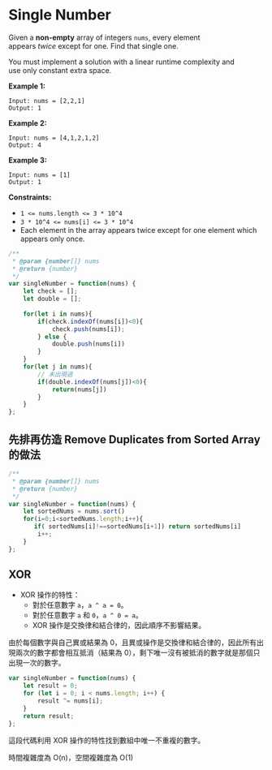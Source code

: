 # Single Number

Given a **non-empty** array of integers `nums`, every element appears *twice* except for one. Find that single one.

You must implement a solution with a linear runtime complexity and use only constant extra space.

**Example 1:**

```
Input: nums = [2,2,1]
Output: 1

```

**Example 2:**

```
Input: nums = [4,1,2,1,2]
Output: 4

```

**Example 3:**

```
Input: nums = [1]
Output: 1

```

**Constraints:**

- `1 <= nums.length <= 3 * 10^4`
- `3 * 10^4 <= nums[i] <= 3 * 10^4`
- Each element in the array appears twice except for one element which appears only once.

```jsx
/**
 * @param {number[]} nums
 * @return {number}
 */
var singleNumber = function(nums) {
    let check = [];
    let double = [];
    
    for(let i in nums){
        if(check.indexOf(nums[i])<0){
            check.push(nums[i]);
        } else {
            double.push(nums[i])
        }
    }
    for(let j in nums){
        // 未出現過
        if(double.indexOf(nums[j])<0){
            return(nums[j])
        }
    }
};
```

## 先排再仿造 **Remove Duplicates from Sorted Array** 的做法

```jsx
/**
 * @param {number[]} nums
 * @return {number}
 */
var singleNumber = function(nums) {
    let sortedNums = nums.sort()
    for(i=0;i<sortedNums.length;i++){
       if( sortedNums[i]!==sortedNums[i+1]) return sortedNums[i]
        i++;
    }
};
```

## XOR

- XOR 操作的特性：
    - 對於任意數字 `a`，`a ^ a = 0`。
    - 對於任意數字 `a` 和 `0`，`a ^ 0 = a`。
    - XOR 操作是交換律和結合律的，因此順序不影響結果。

由於每個數字與自己異或結果為 0，且異或操作是交換律和結合律的，因此所有出現兩次的數字都會相互抵消（結果為 0），剩下唯一沒有被抵消的數字就是那個只出現一次的數字。

```jsx
var singleNumber = function(nums) {
    let result = 0;
    for (let i = 0; i < nums.length; i++) {
        result ^= nums[i];
    }
    return result;
};
```

這段代碼利用 XOR 操作的特性找到數組中唯一不重複的數字。

時間複雜度為 O(n)，空間複雜度為 O(1)
